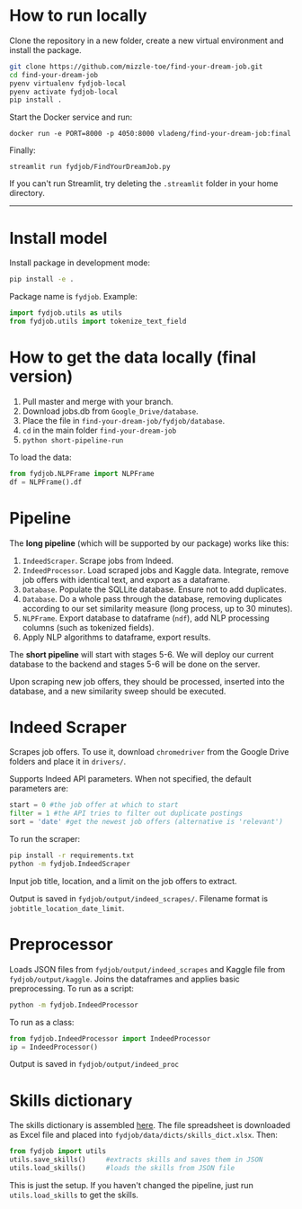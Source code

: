 # How to run locally

Clone the repository in a new folder, create a new virtual environment and install the package. 

```bash
git clone https://github.com/mizzle-toe/find-your-dream-job.git
cd find-your-dream-job
pyenv virtualenv fydjob-local
pyenv activate fydjob-local
pip install .
```

Start the Docker service and run:

```
docker run -e PORT=8000 -p 4050:8000 vladeng/find-your-dream-job:final
```

Finally:

```
streamlit run fydjob/FindYourDreamJob.py
```

If you can't run Streamlit, try deleting the `.streamlit` folder in your home directory.

---

# Install model

Install package in development mode: 

```bash
pip install -e .
```

Package name is `fydjob`. Example:

```python
import fydjob.utils as utils 
from fydjob.utils import tokenize_text_field
```

# How to get the data locally (final version)

1. Pull master and merge with your branch.
2. Download jobs.db from `Google_Drive/database`.
3. Place the file in `find-your-dream-job/fydjob/database`.
4. `cd` in the main folder `find-your-dream-job`
5. `python short-pipeline-run`

To load the data:

```python
from fydjob.NLPFrame import NLPFrame
df = NLPFrame().df
```

# Pipeline

The **long pipeline** (which will be supported by our package) works like this: 

1.  `IndeedScraper`. Scrape jobs from Indeed.
2. `IndeedProcessor`. Load scraped jobs and Kaggle data. Integrate, remove job offers with identical text, and export as a dataframe.
3. `Database`. Populate the SQLLite database. Ensure not to add duplicates. 
4. `Database`. Do a whole pass through the database, removing duplicates according to our set similarity measure (long process, up to 30 minutes). 
5. `NLPFrame`. Export database to dataframe (`ndf`), add NLP processing columns (such as tokenized fields). 
6. Apply NLP algorithms to dataframe, export results. 

The **short pipeline** will start with stages 5-6. We will deploy our current database to the backend and stages 5-6 will be done on the server. 

Upon scraping new job offers, they should be processed, inserted into the database, and a new similarity sweep should be executed. 

# Indeed Scraper

Scrapes job offers. To use it, download `chromedriver` from the Google Drive folders and place it in `drivers/`. 

Supports Indeed API parameters. When not specified, the default parameters are:

```python
start = 0 #the job offer at which to start
filter = 1 #the API tries to filter out duplicate postings
sort = 'date' #get the newest job offers (alternative is 'relevant')
```

To run the scraper:

```bash
pip install -r requirements.txt
python -m fydjob.IndeedScraper
```

Input job title, location, and a limit on the job offers to extract. 

Output is saved in `fydjob/output/indeed_scrapes/`. Filename format is `jobtitle_location_date_limit`. 

# Preprocessor

Loads JSON files from `fydjob/output/indeed_scrapes` and Kaggle file from `fydjob/output/kaggle`. Joins the dataframes and applies basic preprocessing. To run as a script:

```bash
python -m fydjob.IndeedProcessor 
```

To run as a class: 

``` python
from fydjob.IndeedProcessor import IndeedProcessor
ip = IndeedProcessor()
```

Output is saved in `fydjob/output/indeed_proc`

# Skills dictionary

The skills dictionary is assembled [here](https://docs.google.com/spreadsheets/d/1McSTyy1-kRt-B_Vs8Z-S7OEDVPgWSPwWpCHGnY8AKP0/edit?usp=sharing). The file spreadsheet is downloaded as Excel file and placed into `fydjob/data/dicts/skills_dict.xlsx`. Then:

```python
from fydjob import utils
utils.save_skills()     #extracts skills and saves them in JSON
utils.load_skills()     #loads the skills from JSON file
```

This is just the setup. If you haven't changed the pipeline, just run `utils.load_skills` to get the skills.
